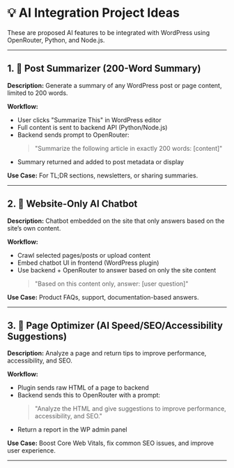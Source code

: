 # 💡 AI Integration Project Ideas

These are proposed AI features to be integrated with WordPress using OpenRouter, Python, and Node.js.

---

## 1. 📝 Post Summarizer (200-Word Summary)
**Description:** Generate a summary of any WordPress post or page content, limited to 200 words.

**Workflow:**
- User clicks "Summarize This" in WordPress editor
- Full content is sent to backend API (Python/Node.js)
- Backend sends prompt to OpenRouter:
  > "Summarize the following article in exactly 200 words: [content]"
- Summary returned and added to post metadata or display

**Use Case:** For TL;DR sections, newsletters, or sharing summaries.

---

## 2. 💬 Website-Only AI Chatbot
**Description:** Chatbot embedded on the site that only answers based on the site’s own content.

**Workflow:**
- Crawl selected pages/posts or upload content
- Embed chatbot UI in frontend (WordPress plugin)
- Use backend + OpenRouter to answer based on only the site content
  > "Based on this content only, answer: [user question]"

**Use Case:** Product FAQs, support, documentation-based answers.

---

## 3. 🚀 Page Optimizer (AI Speed/SEO/Accessibility Suggestions)
**Description:** Analyze a page and return tips to improve performance, accessibility, and SEO.

**Workflow:**
- Plugin sends raw HTML of a page to backend
- Backend sends this to OpenRouter with a prompt:
  > "Analyze the HTML and give suggestions to improve performance, accessibility, and SEO."
- Return a report in the WP admin panel

**Use Case:** Boost Core Web Vitals, fix common SEO issues, and improve user experience.

---
